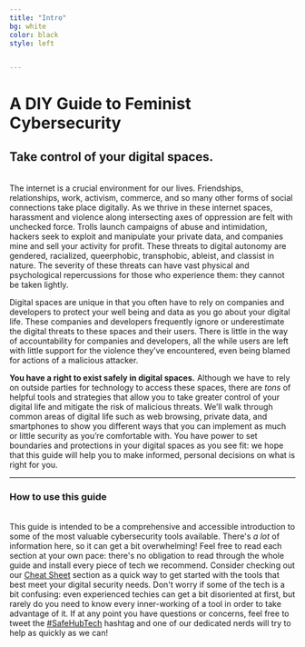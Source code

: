 ```yaml
---
title: "Intro"
bg: white
color: black
style: left


---
```


<h1 class="text-blue">A DIY Guide to Feminist Cybersecurity</h1>
<div class="container center">
	<span class="fa-stack subtlecircle" style="font-size:100px; background:rgba(255,166,0,0.1)">
		<i class="fa fa-circle fa-stack-2x text-white"></i>
		<i class="fa fa-lock fa-stack-1x text-orange"></i>
	</span>
</div>
<p>
	<h2 class="text-blue">Take control of your digital spaces.</h2>
</p>
<br>
The internet is a crucial environment for our lives. Friendships, relationships, work, activism, commerce, and so many other forms of social connections take place digitally. As we thrive in these internet spaces, harassment and violence along intersecting axes of oppression are felt with unchecked force. Trolls launch campaigns of abuse and intimidation, hackers seek to exploit and manipulate your private data, and companies mine and sell your activity for profit. These threats to digital autonomy are gendered, racialized, queerphobic, transphobic, ableist, and classist in nature. The severity of these threats can have vast physical and psychological repercussions for those who experience them: they cannot be taken lightly.

Digital spaces are unique in that you often have to rely on companies and developers to protect your well being and data as you go about your digital life. These companies and developers frequently ignore or underestimate the digital threats to these spaces and their users. There is little in the way of accountability for companies and developers, all the while users are left with little support for the violence they’ve encountered, even being blamed for actions of a malicious attacker.

<strong>You have a right to exist safely in digital spaces.</strong> Although we have to rely on outside parties for technology to access these spaces, there are <em>tons</em> of helpful tools and strategies that allow you to take greater control of your digital life and mitigate the risk of malicious threats. We’ll walk through common areas of digital life such as web browsing, private data, and smartphones to show you different ways that you can implement as much or little security as you’re comfortable with. You have power to set boundaries and protections in your digital spaces as you see fit: we hope that this guide will help you to make informed, personal decisions on what is right for you.

<hr>
<p>
	<h3 class="text-blue">How to use this guide</h3>
</p>
<br>
This guide is intended to be a comprehensive and accessible introduction to some of the most valuable cybersecurity tools available. There's <em>a lot</em> of information here, so it can get a bit overwhelming! Feel free to read each section at your own pace: there's no obligation to read through the whole guide and install every piece of tech we recommend. Consider checking out our <a href="#cheatsheet">Cheat Sheet</a> section as a quick way to get started with the tools that best meet your digital security needs. Don't worry if some of the tech is a bit confusing: even experienced techies can get a bit disoriented at first, but rarely do you need to know every inner-working of a tool in order to take advantage of it. If at any point you have questions or concerns, feel free to tweet the <a href="https://twitter.com/hashtag/SafeHubTech?f=realtime">#SafeHubTech</a> hashtag and one of our dedicated nerds will try to help as quickly as we can!